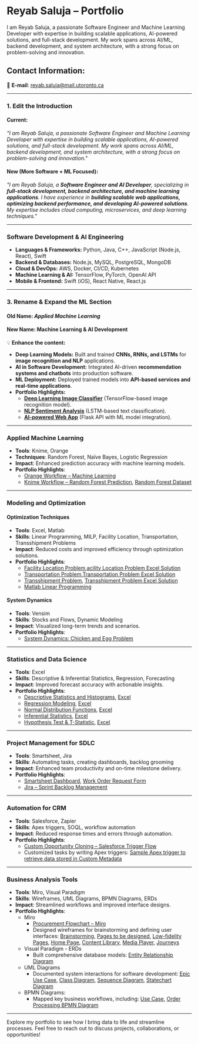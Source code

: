# Reyab Saluja – Portfolio

I am Reyab Saluja, a passionate Software Engineer and Machine Learning Developer with expertise in building scalable applications, AI-powered solutions, and full-stack development. My work spans across AI/ML, backend development, and system architecture, with a strong focus on problem-solving and innovation.

## Contact Information:
📧 **E-mail**: [reyab.saluja@mail.utoronto.ca](mailto:reyab.saluja@mail.utoronto.ca)

---

### **1. Edit the Introduction**  
#### **Current:**  
*"I am Reyab Saluja, a passionate Software Engineer and Machine Learning Developer with expertise in building scalable applications, AI-powered solutions, and full-stack development. My work spans across AI/ML, backend development, and system architecture, with a strong focus on problem-solving and innovation."*  

#### **New (More Software + ML Focused):**  
*"I am Reyab Saluja, a **Software Engineer and AI Developer**, specializing in **full-stack development, backend architecture, and machine learning applications**. I have experience in **building scalable web applications, optimizing backend performance, and developing AI-powered solutions**. My expertise includes cloud computing, microservices, and deep learning techniques."*

---

### **Software Development & AI Engineering**  
- **Languages & Frameworks:** Python, Java, C++, JavaScript (Node.js, React), Swift  
- **Backend & Databases:** Node.js, MySQL, PostgreSQL, MongoDB  
- **Cloud & DevOps:** AWS, Docker, CI/CD, Kubernetes  
- **Machine Learning & AI:** TensorFlow, PyTorch, OpenAI API  
- **Mobile & Frontend:** Swift (iOS), React Native, React.js  

---

### **3. Rename & Expand the ML Section**  
#### **Old Name:** *Applied Machine Learning*  
#### **New Name:** **Machine Learning & AI Development**  
💡 **Enhance the content:**  

- **Deep Learning Models:** Built and trained **CNNs, RNNs, and LSTMs** for **image recognition and NLP** applications.  
- **AI in Software Development:** Integrated AI-driven **recommendation systems and chatbots** into production software.  
- **ML Deployment:** Deployed trained models into **API-based services and real-time applications**.  
- **Portfolio Highlights:**  
  - **[Deep Learning Image Classifier](https://github.com/ReyabSaluja/deep-learning-image-classifier)** (TensorFlow-based image recognition model).  
  - **[NLP Sentiment Analysis](https://github.com/ReyabSaluja/nlp-sentiment-analysis)** (LSTM-based text classification).  
  - **[AI-powered Web App](https://github.com/ReyabSaluja/ai-web-app)** (Flask API with ML model integration).
    
---

### **Applied Machine Learning**
- **Tools**: Knime, Orange  
- **Techniques**: Random Forest, Naïve Bayes, Logistic Regression  
- **Impact**: Enhanced prediction accuracy with machine learning models.  
- **Portfolio Highlights**:  
  - [Orange Workflow – Machine Learning](https://onedrive.live.com/?redeem=aHR0cHM6Ly8xZHJ2Lm1zL2IvYy9mYzk3NDlhZDkwYjExZGJhL0VSbGtTTUJ1Q2pkQ3Z4MHo5elByOXJRQmtTSEoydXNLSkVJdUFRcFdCRDVFY0E%5FZT0wSG90cW4&cid=FC9749AD90B11DBA&id=FC9749AD90B11DBA%21sc04864190a6e4237bf1d33f733ebf6b4&parId=FC9749AD90B11DBA%21634&o=OneUp)  
  - [Knime Workflow – Random Forest Prediction](https://onedrive.live.com/?redeem=aHR0cHM6Ly8xZHJ2Lm1zL2IvYy9mYzk3NDlhZDkwYjExZGJhL0VaWnloVGJfSlp0RGwxWWZIUHhBLVg4Qk5YTFpWMGowZy13Ukw2amthYi0ydUE%5FZT0wSDdSRTE&cid=FC9749AD90B11DBA&id=FC9749AD90B11DBA%21s3685729625ff439b97561f1cfc40f97f&parId=FC9749AD90B11DBA%21409&o=OneUp), [Random Forest Dataset](https://onedrive.live.com/:x:/g/personal/FC9749AD90B11DBA/ESWvB3XVXNdPpRQj0V9YDyIBAJVAC-N7zD1sZFuLxyIbjQ?resid=FC9749AD90B11DBA!s7507af255cd54fd7a51423d15f580f22&ithint=file%2Cxlsx&e=OBrwbc&migratedtospo=true&redeem=aHR0cHM6Ly8xZHJ2Lm1zL3gvYy9mYzk3NDlhZDkwYjExZGJhL0VTV3ZCM1hWWE5kUHBSUWowVjlZRHlJQkFKVkFDLU43ekQxc1pGdUx4eUlialE_ZT1PQnJ3YmM)

---

### **Modeling and Optimization**
#### **Optimization Techniques**
- **Tools**: Excel, Matlab  
- **Skills**: Linear Programming, MILP, Facility Location, Transportation, Transshipment Problems  
- **Impact**: Reduced costs and improved efficiency through optimization solutions.  
- **Portfolio Highlights**:  
  - [Facility Location Problem](https://onedrive.live.com/?redeem=aHR0cHM6Ly8xZHJ2Lm1zL2IvYy9mYzk3NDlhZDkwYjExZGJhL0VVbmhmXzJCT2RwSXNlb0tZbkJBdGxNQkhIWmgtemZ5UlVFbkxCR2JZeU1hZlE%5FZT1iRG9YTHo&cid=FC9749AD90B11DBA&id=FC9749AD90B11DBA%21sfd7fe149398148dab1ea0a627040b653&parId=FC9749AD90B11DBA%21282&o=OneUp),[acility Location Problem Excel Solution](https://onedrive.live.com/:x:/g/personal/FC9749AD90B11DBA/EQ1eK6QaYs5AsumOhFcHp04B51jZPsXPOI6O-5NLS_f5EQ?resid=FC9749AD90B11DBA!sa42b5e0d621a40ceb2e98e845707a74e&ithint=file%2Cxlsx&e=GT0Dho&migratedtospo=true&redeem=aHR0cHM6Ly8xZHJ2Lm1zL3gvYy9mYzk3NDlhZDkwYjExZGJhL0VRMWVLNlFhWXM1QXN1bU9oRmNIcDA0QjUxalpQc1hQT0k2Ty01TkxTX2Y1RVE_ZT1HVDBEaG8)
  - [Transportation Problem](https://onedrive.live.com/?redeem=aHR0cHM6Ly8xZHJ2Lm1zL2IvYy9mYzk3NDlhZDkwYjExZGJhL0VlSndvLVZQVm5wQnBUbGtNdkNRel9NQkw5Y1NFcDBxWG5ydG1XbTdVQVlCSEE%5FZT10Qlg5Y25t&cid=FC9749AD90B11DBA&id=FC9749AD90B11DBA%21se5a370e2564f417aa5396432f090cff3&parId=FC9749AD90B11DBA%21286&o=OneUp),[Transportation Problem Excel Solution](https://onedrive.live.com/:x:/g/personal/FC9749AD90B11DBA/EWAQTCa68ylFnxedkggVL9oBifBGXcU7SoI6jZn2KeeMAQ?resid=FC9749AD90B11DBA!s264c1060f3ba45299f179d9208152fda&ithint=file%2Cxlsx&e=eZIq6I&migratedtospo=true&redeem=aHR0cHM6Ly8xZHJ2Lm1zL3gvYy9mYzk3NDlhZDkwYjExZGJhL0VXQVFUQ2E2OHlsRm54ZWRrZ2dWTDlvQmlmQkdYY1U3U29JNmpabjJLZWVNQVE_ZT1lWklxNkk)
  - [Transshipment Problem](https://onedrive.live.com/?redeem=aHR0cHM6Ly8xZHJ2Lm1zL2IvYy9mYzk3NDlhZDkwYjExZGJhL0ViVlFhWGRoZG50SHJKbC1WZUQ1bVBFQlJFY09KMlg2QmotRzI4QU96YlNCQ0E%5FZT1maWJsMXNjb20&cid=FC9749AD90B11DBA&id=FC9749AD90B11DBA%21s776950b57661477bac997e55e0f998f1&parId=FC9749AD90B11DBA%21288&o=OneUp), [Transshipment Problem Excel Solution](https://onedrive.live.com/:x:/g/personal/FC9749AD90B11DBA/EShCEfBc8XVOnMY1BaXJAuUBITzhiPmnOr3UmUuqDlVOUw?resid=FC9749AD90B11DBA!sf0114228f15c4e759cc63505a5c902e5&ithint=file%2Cxlsx&e=EkgNQlk.com&migratedtospo=true&redeem=aHR0cHM6Ly8xZHJ2Lm1zL3gvYy9mYzk3NDlhZDkwYjExZGJhL0VTaENFZkJjOFhWT25NWTFCYVhKQXVVQklUemhpUG1uT3IzVW1VdXFEbFZPVXc_ZT1Fa2dOUWxrLmNvbQ)
  - [Matlab Linear Programming](https://onedrive.live.com/?redeem=aHR0cHM6Ly8xZHJ2Lm1zL2IvYy9mYzk3NDlhZDkwYjExZGJhL0VRRUNrZmp3dnJoQ3BKT3V6eU5MSXZNQmxFbUhXUHpxMEczNkx5d2RIbnNWeHc%5FZT1BMGI3Znc&cid=FC9749AD90B11DBA&id=FC9749AD90B11DBA%21sf8910201bef042b8a493aecf234b22f3&parId=FC9749AD90B11DBA%21276&o=OneUp)

#### **System Dynamics**
- **Tools**: Vensim  
- **Skills**: Stocks and Flows, Dynamic Modeling  
- **Impact**: Visualized long-term trends and scenarios.  
- **Portfolio Highlights**:  
  - [System Dynamics: Chicken and Egg Problem](https://onedrive.live.com/?redeem=aHR0cHM6Ly8xZHJ2Lm1zL2IvYy9mYzk3NDlhZDkwYjExZGJhL0VaZEo1cHM3eXdWS2xJTVhUX0p3eW9BQjJmMlVnX2cySC1fLWtuUERmNE0ydmc%5FZT15VDBpN3M&cid=FC9749AD90B11DBA&id=FC9749AD90B11DBA%21s9be64997cb3b4a059483174ff270ca80&parId=FC9749AD90B11DBA%21296&o=OneUp)

---

### **Statistics and Data Science**
- **Tools**: Excel  
- **Skills**: Descriptive & Inferential Statistics, Regression, Forecasting  
- **Impact**: Improved forecast accuracy with actionable insights.  
- **Portfolio Highlights**:  
  - [Descriptive Statistics and Histograms](https://onedrive.live.com/?redeem=aHR0cHM6Ly8xZHJ2Lm1zL2IvYy9mYzk3NDlhZDkwYjExZGJhL0VUV0dRNzJUbVBaRWg5V25YMHVTNWlVQklWWC1PSExMcnItQllVR0JyNXlNX0E%5FZT1rRWFXeFg&cid=FC9749AD90B11DBA&id=FC9749AD90B11DBA%21sbd438635989344f687d5a75f4b92e625&parId=FC9749AD90B11DBA%21266&o=OneUp), [Excel](https://onedrive.live.com/:x:/g/personal/FC9749AD90B11DBA/ESBZcMn0hnNLmvrYM5arxwMB8jLB4fKHrASJAtjhCzC_Xw?resid=FC9749AD90B11DBA!sc970592086f44b739afad83396abc703&ithint=file%2Cxlsx&e=V41Vpt&migratedtospo=true&redeem=aHR0cHM6Ly8xZHJ2Lm1zL3gvYy9mYzk3NDlhZDkwYjExZGJhL0VTQlpjTW4waG5OTG12cllNNWFyeHdNQjhqTEI0ZktIckFTSkF0amhDekNfWHc_ZT1WNDFWcHQ)
  - [Regression Modeling](https://onedrive.live.com/?redeem=aHR0cHM6Ly8xZHJ2Lm1zL2IvYy9mYzk3NDlhZDkwYjExZGJhL0VVVVNoNmU2U3N4Tm5vZjBTdnhmcVA0QngxTGozLTh6ZE1yUWpIeVNVZ2ptMWc%5FZT14bWtqbTA&cid=FC9749AD90B11DBA&id=FC9749AD90B11DBA%21sa78712454aba4dcc9e87f44afc5fa8fe&parId=FC9749AD90B11DBA%21272&o=OneUp), [Excel](https://onedrive.live.com/:x:/g/personal/FC9749AD90B11DBA/EQHE0Z_SI6xBlVCwBUIMCtcBzc-eTx6rEtaXrzywZ9urRA?resid=FC9749AD90B11DBA!s9fd1c40123d241ac9550b005420c0ad7&ithint=file%2Cxlsx&e=gMMTqN&migratedtospo=true&redeem=aHR0cHM6Ly8xZHJ2Lm1zL3gvYy9mYzk3NDlhZDkwYjExZGJhL0VRSEUwWl9TSTZ4QmxWQ3dCVUlNQ3RjQnpjLWVUeDZyRXRhWHJ6eXdaOXVyUkE_ZT1nTU1UcU4)
  - [Normal Distribution Functions](https://onedrive.live.com/?redeem=aHR0cHM6Ly8xZHJ2Lm1zL2IvYy9mYzk3NDlhZDkwYjExZGJhL0VZbWlxTW1mUUQ5T20zYm8xUVFienpnQnJfaGMxUHVDdFFhazh2YTNuR1pxWHc%5FZT1nRk8wOFA&cid=FC9749AD90B11DBA&id=FC9749AD90B11DBA%21sc9a8a289409f4e3f9b76e8d5041bcf38&parId=FC9749AD90B11DBA%21268&o=OneUp), [Excel](https://onedrive.live.com/:x:/g/personal/FC9749AD90B11DBA/EYYQ9kpCAQlDpajG6-_ovawBSYGTiQ9zMpf4TQheyz6OTQ?resid=FC9749AD90B11DBA!s4af6108601424309a5a8c6ebefe8bdac&ithint=file%2Cxlsx&e=KqTr8X&migratedtospo=true&redeem=aHR0cHM6Ly8xZHJ2Lm1zL3gvYy9mYzk3NDlhZDkwYjExZGJhL0VZWVE5a3BDQVFsRHBhakc2LV9vdmF3QlNZR1RpUTl6TXBmNFRRaGV5ejZPVFE_ZT1LcVRyOFg)
  - [Inferential Statistics](https://onedrive.live.com/?redeem=aHR0cHM6Ly8xZHJ2Lm1zL2IvYy9mYzk3NDlhZDkwYjExZGJhL0VlMkRuNjU4Zm1KSHNLVkEtS0tSUUwwQlUtX0FfdTA0bUd5WXowa2lJeFN1SlE%5FZT0yU1hwYm8&cid=FC9749AD90B11DBA&id=FC9749AD90B11DBA%21sae9f83ed7e7c4762b0a540f8a29140bd&parId=FC9749AD90B11DBA%21269&o=OneUp), [Excel](https://onedrive.live.com/:x:/g/personal/FC9749AD90B11DBA/ESKEyyvlEmhGr_-RJq-2JQMBsWzdSrjqWEDYZcJIviUD9Q?resid=FC9749AD90B11DBA!s2bcb842212e54668afff9126afb62503&ithint=file%2Cxlsx&e=xbG4To&migratedtospo=true&redeem=aHR0cHM6Ly8xZHJ2Lm1zL3gvYy9mYzk3NDlhZDkwYjExZGJhL0VTS0V5eXZsRW1oR3JfLVJKcS0ySlFNQnNXemRTcmpxV0VEWVpjSkl2aVVEOVE_ZT14Ykc0VG8)
  - [Hypothesis Test & T-Statistic](https://onedrive.live.com/?redeem=aHR0cHM6Ly8xZHJ2Lm1zL2IvYy9mYzk3NDlhZDkwYjExZGJhL0VkRHotVWZ2dkdsRnJ1VWhxMF9CZDNNQkF4NEpBdDR5NjMyTF92UFFkQjRxZHc%5FZT1jOFZWR0k&cid=FC9749AD90B11DBA&id=FC9749AD90B11DBA%21s47f9f3d0bcef4569aee521ab4fc17773&parId=FC9749AD90B11DBA%21271&o=OneUp), [Excel](https://onedrive.live.com/:x:/g/personal/FC9749AD90B11DBA/ETwd1UoLRClMhkF7wZECVBwBP56hN3XDJ-0g9pfQ2CVIFA?resid=FC9749AD90B11DBA!s4ad51d3c440b4c2986417bc19102541c&ithint=file%2Cxlsx&e=8euY5a&migratedtospo=true&redeem=aHR0cHM6Ly8xZHJ2Lm1zL3gvYy9mYzk3NDlhZDkwYjExZGJhL0VUd2QxVW9MUkNsTWhrRjd3WkVDVkJ3QlA1NmhOM1hESi0wZzlwZlEyQ1ZJRkE_ZT04ZXVZNWE)

---

### **Project Management for SDLC**
- **Tools**: Smartsheet, Jira  
- **Skills**: Automating tasks, creating dashboards, backlog grooming  
- **Impact**: Enhanced team productivity and on-time milestone delivery.  
- **Portfolio Highlights**:  
  - [Smartsheet Dashboard](https://photos.onedrive.com/share/FC9749AD90B11DBA!s3444129e7a5b42eda414cddfeef92b71?cid=FC9749AD90B11DBA&resId=FC9749AD90B11DBA!s3444129e7a5b42eda414cddfeef92b71&ithint=photo&e=n9vFwm&migratedtospo=true&redeem=aHR0cHM6Ly8xZHJ2Lm1zL2kvYy9mYzk3NDlhZDkwYjExZGJhL0VaNFNSRFJiZXUxQ3BCVE4zLTc1SzNFQjhlTnF1YjlzUDFGLXhpZU9XNzVWM3c_ZT1uOXZGd20), [Work Order Request Form](https://photos.onedrive.com/share/FC9749AD90B11DBA!sb81e41fb3d26410da5f51401ffddba86?cid=FC9749AD90B11DBA&resId=FC9749AD90B11DBA!sb81e41fb3d26410da5f51401ffddba86&ithint=photo&e=cXhkvb&migratedtospo=true&redeem=aHR0cHM6Ly8xZHJ2Lm1zL2kvYy9mYzk3NDlhZDkwYjExZGJhL0VmdEJIcmdtUFExQnBmVVVBZl9kdW9ZQmdYbHRNN0VVcHUydVQ0dXRBRjNkaHc_ZT1jWGhrdmI) 
  - [Jira – Sprint Backlog Management](https://onedrive.live.com/?redeem=aHR0cHM6Ly8xZHJ2Lm1zL2IvYy9mYzk3NDlhZDkwYjExZGJhL0VTbmVRMkJjeC01SmtsX3h2eDIzMDNJQkRoRlZyaDVRVG9ob2t2NVFxX1Z4LUE%5FZT16elZwSUw&cid=FC9749AD90B11DBA&id=FC9749AD90B11DBA%21s6043de29c75c49ee925ff1bf1db7d372&parId=FC9749AD90B11DBA%21275&o=OneUp)

---

### **Automation for CRM**
- **Tools**: Salesforce, Zapier  
- **Skills**: Apex triggers, SOQL, workflow automation  
- **Impact**: Reduced response times and errors through automation.  
- **Portfolio Highlights**:  
  - [Custom Opportunity Cloning – Salesforce Trigger Flow](https://onedrive.live.com/?redeem=aHR0cHM6Ly8xZHJ2Lm1zL2IvYy9mYzk3NDlhZDkwYjExZGJhL0VYYUFVUUItcC1kQnY4cnM2OWZmdTZRQnQxaGxpX0UtaDlfYXJXenYzVUlMVmc%5FZT1LWmtnbWk&cid=FC9749AD90B11DBA&id=FC9749AD90B11DBA%21s00518076a77e41e7bfcaecebd7dfbba4&parId=FC9749AD90B11DBA%21s554da66f992541e19fcaa7cc2289986e&o=OneUp)  
  - Customized tasks by writing Apex triggers: [Sample Apex trigger to retrieve data stored in Custom Metadata](https://onedrive.live.com/?redeem=aHR0cHM6Ly8xZHJ2Lm1zL3QvYy9mYzk3NDlhZDkwYjExZGJhL0VWV09ZMVZBNmE5QXRJS0VUTUpjb3NJQkNDUkJWWndiWWNuR0hqQWd2WEp4NEE%5FZT1DV1B5RFJ0IEZhY3RvciBmcm9tIEN1c3RvbSBNZXRhZGF0YSAyMDI0IDEyIDI0&cid=FC9749AD90B11DBA&id=FC9749AD90B11DBA%21s55638e55e94040afb482844cc25ca2c2&parId=FC9749AD90B11DBA%21s58122d23acaf48419ff93a529888d3aa&o=OneUp)

---

### **Business Analysis Tools**
- **Tools**: Miro, Visual Paradigm  
- **Skills**: Wireframes, UML Diagrams, BPMN Diagrams, ERDs  
- **Impact**: Streamlined workflows and improved interface designs.  
- **Portfolio Highlights**:  
  - Miro
      - [Procurement Flowchart – Miro](https://photos.onedrive.com/share/FC9749AD90B11DBA!sac863742ea1c4909aa6d7a8fe7b2f6c7?cid=FC9749AD90B11DBA&resId=FC9749AD90B11DBA!sac863742ea1c4909aa6d7a8fe7b2f6c7&ithint=photo&e=ADhznJ&migratedtospo=true&redeem=aHR0cHM6Ly8xZHJ2Lm1zL2kvYy9mYzk3NDlhZDkwYjExZGJhL0VVSTNocXdjNmdsSnFtMTZqLWV5OXNjQmVDOFN4TEkwckZXbVVMeUVyTjlTSVE_ZT1BRGh6bko)  
      - Designed wireframes for brainstorming and defining user interfaces: [Brainstorming](https://photos.onedrive.com/share/FC9749AD90B11DBA!sd89c58a233df419aba3581e36b1279f7?cid=FC9749AD90B11DBA&resId=FC9749AD90B11DBA!sd89c58a233df419aba3581e36b1279f7&ithint=photo&e=eZ71kw&migratedtospo=true&redeem=aHR0cHM6Ly8xZHJ2Lm1zL2kvYy9mYzk3NDlhZDkwYjExZGJhL0VhSlluTmpmTTVwQnVqV0I0MnNTZWZjQkxOOTVmQ1VuWmd5UzF4UUJBMGdiTHc_ZT1lWjcxa3c), [Pages to be designed](https://photos.onedrive.com/share/FC9749AD90B11DBA!s86581e521f1847058460b4dd8985e9b7?cid=FC9749AD90B11DBA&resId=FC9749AD90B11DBA!s86581e521f1847058460b4dd8985e9b7&ithint=photo&e=tiCMvg&migratedtospo=true&redeem=aHR0cHM6Ly8xZHJ2Lm1zL2kvYy9mYzk3NDlhZDkwYjExZGJhL0VWSWVXSVlZSHdWSGhHQzAzWW1GNmJjQl9jSWZ5Z0JCSDQtQi11S1FsTHZhZWc_ZT10aUNNdmc), [Low-fidelity Pages](https://photos.onedrive.com/share/FC9749AD90B11DBA!sdee27bada871469ba0a4d0101c239f0a?cid=FC9749AD90B11DBA&resId=FC9749AD90B11DBA!sdee27bada871469ba0a4d0101c239f0a&ithint=photo&e=GmZB5c&migratedtospo=true&redeem=aHR0cHM6Ly8xZHJ2Lm1zL2kvYy9mYzk3NDlhZDkwYjExZGJhL0VhMTc0dDV4cUp0R29LVFFFQndqbndvQi1ndUQ3RTRBSWxCM195ZGxKaUd2MVE_ZT1HbVpCNWM), [Home Page](https://photos.onedrive.com/share/FC9749AD90B11DBA!s78619c9b08a74a9c94514da5b8c05775?cid=FC9749AD90B11DBA&resId=FC9749AD90B11DBA!s78619c9b08a74a9c94514da5b8c05775&ithint=photo&e=30dRx8&migratedtospo=true&redeem=aHR0cHM6Ly8xZHJ2Lm1zL2kvYy9mYzk3NDlhZDkwYjExZGJhL0VadWNZWGluQ0p4S2xGRk5wYmpBVjNVQlU3MDRMSlRFdXBIQ1Z0dDlsQUQxS1E_ZT0zMGRSeDg), [Content Library](https://photos.onedrive.com/share/FC9749AD90B11DBA!sb060af69d78d4fcaba8a68b6e5368b8c?cid=FC9749AD90B11DBA&resId=FC9749AD90B11DBA!sb060af69d78d4fcaba8a68b6e5368b8c&ithint=photo&e=MZsrVs&migratedtospo=true&redeem=aHR0cHM6Ly8xZHJ2Lm1zL2kvYy9mYzk3NDlhZDkwYjExZGJhL0VXbXZZTENOMThwUHVvcG90dVUyaTR3Qmg4VkFCeEc5VnhaRnIxT1R3V21OblE_ZT1NWnNyVnM), [Media Player](https://photos.onedrive.com/share/FC9749AD90B11DBA!sed44cae530b04fa78134310f71e669f2?cid=FC9749AD90B11DBA&resId=FC9749AD90B11DBA!sed44cae530b04fa78134310f71e669f2&ithint=photo&e=stEZnV&migratedtospo=true&redeem=aHR0cHM6Ly8xZHJ2Lm1zL2kvYy9mYzk3NDlhZDkwYjExZGJhL0VlWEtSTzJ3TUtkUGdUUXhEM0htYWZJQmM4OUNHdFpLU21Ld3didWhBM3ViZFE_ZT1zdEVablY), [Journeys](https://photos.onedrive.com/share/FC9749AD90B11DBA!s3149b5390dc54d499b5cbda89fefb1ea?cid=FC9749AD90B11DBA&resId=FC9749AD90B11DBA!s3149b5390dc54d499b5cbda89fefb1ea&ithint=photo&e=hgFrvH&migratedtospo=true&redeem=aHR0cHM6Ly8xZHJ2Lm1zL2kvYy9mYzk3NDlhZDkwYjExZGJhL0VUbTFTVEhGRFVsTm0xeTlxSl92c2VvQjZJbDNMeUNNanJzNmVVcjNiUktMUXc_ZT1oZ0Zydkg)
  - Visual Paradigm - ERDs
      - Built comprehensive database models: [Entity Relationship Diagram](https://onedrive.live.com/:p:/g/personal/FC9749AD90B11DBA/EYTzz_aBhOFAqxlbbeNGkq8B8cDi3DAB1A7SwYr69jcWeg?resid=FC9749AD90B11DBA!sf6cff384848140e1ab195b6de34692af&ithint=file%2Cpptx&e=VSgmCg&migratedtospo=true&redeem=aHR0cHM6Ly8xZHJ2Lm1zL3AvYy9mYzk3NDlhZDkwYjExZGJhL0VZVHp6X2FCaE9GQXF4bGJiZU5Ha3E4QjhjRGkzREFCMUE3U3dZcjY5amNXZWc_ZT1WU2dtQ2c)
  - UML Diagrams
      - Documented system interactions for software development: [Epic Use Case](https://onedrive.live.com/?redeem=aHR0cHM6Ly8xZHJ2Lm1zL2IvYy9mYzk3NDlhZDkwYjExZGJhL0Vib2RzWkN0U1pjZ2dQeHhBUUFBQUFBQm0xbDZfNHU2VHBDMWs5cS11MGlnSWc%5FZT1tZlRoTTc&cid=FC9749AD90B11DBA&id=FC9749AD90B11DBA%21369&parId=FC9749AD90B11DBA%21298&o=OneUp), [Class Diagram](https://onedrive.live.com/?redeem=aHR0cHM6Ly8xZHJ2Lm1zL2IvYy9mYzk3NDlhZDkwYjExZGJhL0Vib2RzWkN0U1pjZ2dQeHdBUUFBQUFBQlBDTmlXVW4xcWxYdGpkYlpxYVRoOVE%5FZT1vVmduUTY&cid=FC9749AD90B11DBA&id=FC9749AD90B11DBA%21368&parId=FC9749AD90B11DBA%21298&o=OneUp), [Sequence Diagram](https://onedrive.live.com/?redeem=aHR0cHM6Ly8xZHJ2Lm1zL2IvYy9mYzk3NDlhZDkwYjExZGJhL0Vib2RzWkN0U1pjZ2dQeHpBUUFBQUFBQkhFVC12bHpub0N1ZmdFeVM5WVIzV0E%5FZT1GM1ZEenM&cid=FC9749AD90B11DBA&id=FC9749AD90B11DBA%21371&parId=FC9749AD90B11DBA%21298&o=OneUp), [Statechart Diagram](https://onedrive.live.com/?redeem=aHR0cHM6Ly8xZHJ2Lm1zL2IvYy9mYzk3NDlhZDkwYjExZGJhL0Vib2RzWkN0U1pjZ2dQeDFBUUFBQUFBQlVWT24xVFBUQmYyc2M5OFJxSWx2UFE%5FZT1KM0R3enc&cid=FC9749AD90B11DBA&id=FC9749AD90B11DBA%21373&parId=FC9749AD90B11DBA%21298&o=OneUp)
  - BPMN  Diagrams:
      - Mapped key business workflows, including: [Use Case](https://onedrive.live.com/?redeem=aHR0cHM6Ly8xZHJ2Lm1zL2IvYy9mYzk3NDlhZDkwYjExZGJhL0VaaGVfQXlBYXdCTmc0dEhId1g2T2xNQnlSMktRR2hDU3JrdGhpckZ0UDhaVXc%5FZT1ITm9lekU&cid=FC9749AD90B11DBA&id=FC9749AD90B11DBA%21s0cfc5e986b804d00838b471f05fa3a53&parId=FC9749AD90B11DBA%21250&o=OneUp), [Order Processing BPMN Diagram](https://onedrive.live.com/?redeem=aHR0cHM6Ly8xZHJ2Lm1zL3UvYy9mYzk3NDlhZDkwYjExZGJhL0Vib2RzWkN0U1pjZ2dQd0pBUUFBQUFBQjZqd2FCRW5XRHpJd01VN3RteHczbHc%5FZT1nZjlXYVQ&cid=FC9749AD90B11DBA&id=FC9749AD90B11DBA%21265&parId=FC9749AD90B11DBA%21250&o=OneUp)

---

Explore my portfolio to see how I bring data to life and streamline processes. Feel free to reach out to discuss projects, collaborations, or opportunities!
